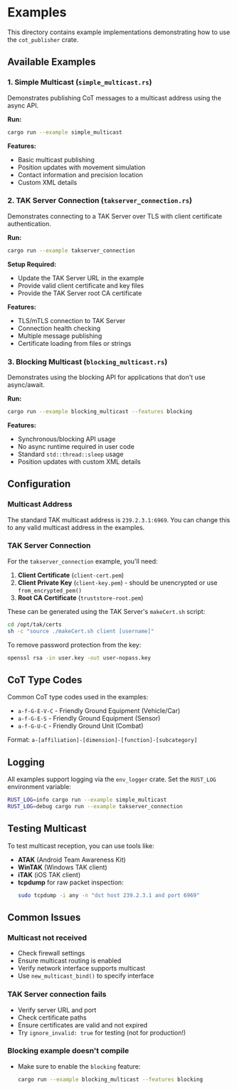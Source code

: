 # Examples

This directory contains example implementations demonstrating how to use the `cot_publisher` crate.

## Available Examples

### 1. Simple Multicast (`simple_multicast.rs`)

Demonstrates publishing CoT messages to a multicast address using the async API.

**Run:**
```bash
cargo run --example simple_multicast
```

**Features:**
- Basic multicast publishing
- Position updates with movement simulation
- Contact information and precision location
- Custom XML details

### 2. TAK Server Connection (`takserver_connection.rs`)

Demonstrates connecting to a TAK Server over TLS with client certificate authentication.

**Run:**
```bash
cargo run --example takserver_connection
```

**Setup Required:**
- Update the TAK Server URL in the example
- Provide valid client certificate and key files
- Provide the TAK Server root CA certificate

**Features:**
- TLS/mTLS connection to TAK Server
- Connection health checking
- Multiple message publishing
- Certificate loading from files or strings

### 3. Blocking Multicast (`blocking_multicast.rs`)

Demonstrates using the blocking API for applications that don't use async/await.

**Run:**
```bash
cargo run --example blocking_multicast --features blocking
```

**Features:**
- Synchronous/blocking API usage
- No async runtime required in user code
- Standard `std::thread::sleep` usage
- Position updates with custom XML details

## Configuration

### Multicast Address

The standard TAK multicast address is `239.2.3.1:6969`. You can change this to any valid multicast address in the examples.

### TAK Server Connection

For the `takserver_connection` example, you'll need:

1. **Client Certificate** (`client-cert.pem`)
2. **Client Private Key** (`client-key.pem`) - should be unencrypted or use `from_encrypted_pem()`
3. **Root CA Certificate** (`truststore-root.pem`)

These can be generated using the TAK Server's `makeCert.sh` script:

```bash
cd /opt/tak/certs
sh -c "source ./makeCert.sh client [username]"
```

To remove password protection from the key:
```bash
openssl rsa -in user.key -out user-nopass.key
```

## CoT Type Codes

Common CoT type codes used in the examples:

- `a-f-G-E-V-C` - Friendly Ground Equipment (Vehicle/Car)
- `a-f-G-E-S` - Friendly Ground Equipment (Sensor)
- `a-f-G-U-C` - Friendly Ground Unit (Combat)

Format: `a-[affiliation]-[dimension]-[function]-[subcategory]`

## Logging

All examples support logging via the `env_logger` crate. Set the `RUST_LOG` environment variable:

```bash
RUST_LOG=info cargo run --example simple_multicast
RUST_LOG=debug cargo run --example takserver_connection
```

## Testing Multicast

To test multicast reception, you can use tools like:

- **ATAK** (Android Team Awareness Kit)
- **WinTAK** (Windows TAK client)
- **iTAK** (iOS TAK client)
- **tcpdump** for raw packet inspection:
  ```bash
  sudo tcpdump -i any -n "dst host 239.2.3.1 and port 6969"
  ```

## Common Issues

### Multicast not received
- Check firewall settings
- Ensure multicast routing is enabled
- Verify network interface supports multicast
- Use `new_multicast_bind()` to specify interface

### TAK Server connection fails
- Verify server URL and port
- Check certificate paths
- Ensure certificates are valid and not expired
- Try `ignore_invalid: true` for testing (not for production!)

### Blocking example doesn't compile
- Make sure to enable the `blocking` feature:
  ```bash
  cargo run --example blocking_multicast --features blocking
  ```
